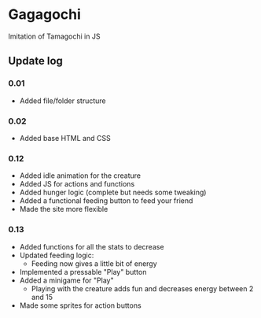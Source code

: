 # Gagagochi

Imitation of Tamagochi in JS


## Update log

### 0.01

- Added file/folder structure

### 0.02

- Added base HTML and CSS

### 0.12

- Added idle animation for the creature
- Added JS for actions and functions
- Added hunger logic (complete but needs some tweaking)
- Added a functional feeding button to feed your friend
- Made the site more flexible

### 0.13
- Added functions for all the stats to decrease
- Updated feeding logic:
    -  Feeding now gives a little bit of energy
- Implemented a pressable "Play" button
- Added a minigame for "Play"
    -  Playing with the creature adds fun and decreases energy between 2 and 15
- Made some sprites for action buttons